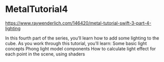 # MetalTutorial4
https://www.raywenderlich.com/146420/metal-tutorial-swift-3-part-4-lighting


In this fourth part of the series, you’ll learn how to add some lighting to the cube. As you work through this tutorial, you’ll learn:
Some basic light concepts
Phong light model components
How to calculate light effect for each point in the scene, using shaders
